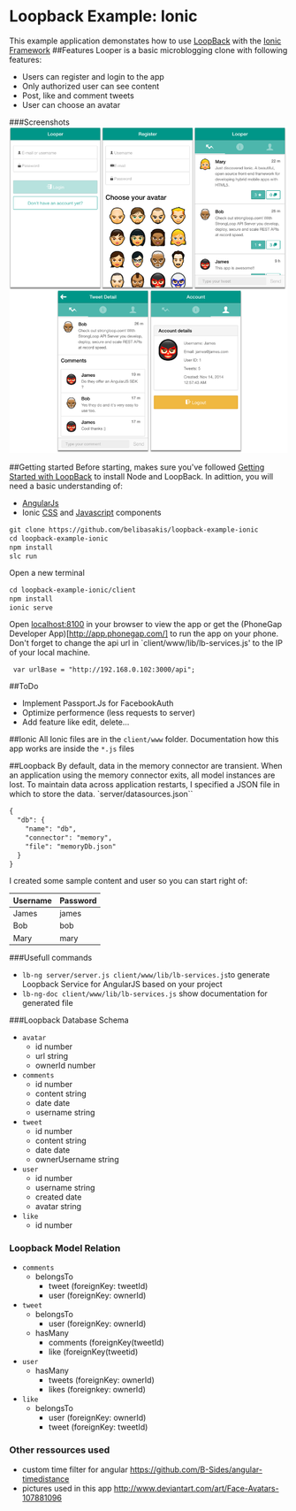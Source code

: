 # Loopback Example: Ionic
This example application demonstates how to use [LoopBack](http://loopback.io) with the [Ionic Framework](http://ionicframework.com/)
##Features
Looper is a basic microblogging clone with following features:
- Users can register and login to the app
- Only authorized user can see content
- Post, like and comment tweets
- User can choose an avatar


###Screenshots
![Alt text](screenshots.png)

##Getting started
Before starting, makes sure you've followed [Getting Started with LoopBack](http://docs.strongloop.com/display/LB/Getting+started+with+LoopBack) to install Node and LoopBack.
In adittion, you will need a basic understanding of:
 - [AngularJs](https://angularjs.org/)
 - Ionic [CSS](http://ionicframework.com/docs/components/) and [Javascript](http://ionicframework.com/docs/api/) components  

```
git clone https://github.com/belibasakis/loopback-example-ionic
cd loopback-example-ionic
npm install 
slc run
```
Open a new terminal
```
cd loopback-example-ionic/client
npm install
ionic serve
```
Open [localhost:8100](http://localhost:8100/) in your browser to view the app or get the (PhoneGap Developer App)[http://app.phonegap.com/] to run the app on your phone.
Don't forget to change the api url in `client/www/lib/lb-services.js' to the IP of your local machine.
```
 var urlBase = "http://192.168.0.102:3000/api";
```

##ToDo
- Implement Passport.Js for FacebookAuth
- Optimize performence (less requests to server)
- Add feature like edit, delete...

##Ionic
All Ionic files are in the `client/www` folder. Documentation how this app works are inside the `*.js` files

##Loopback
By default, data in the memory connector are transient.  When an application using the memory connector exits, all model instances are lost.  To maintain data across application restarts, I specified a JSON file in which to store the data.
`server/datasources.json``
```
{
  "db": {
    "name": "db",
    "connector": "memory",
    "file": "memoryDb.json"
  }
}
```
I created some sample content and user so you can start right of:

 Username | Password 
 -------- | -------- 
 James    | james    
 Bob      | bob      
 Mary     | mary     

###Usefull commands
- `lb-ng server/server.js client/www/lib/lb-services.js`to generate Loopback Service for AngularJS based on your project
- `lb-ng-doc client/www/lib/lb-services.js` show documentation for generated file

###Loopback Database Schema
- `avatar`
  - id number 
  - url string
  - ownerId number
- `comments`
  - id number 
  - content string
  - date date
  - username string
- `tweet`
  - id number 
  - content string
  - date date
  - ownerUsername string
- `user`
  - id number 
  - username string
  - created date
  - avatar string
- `like` 
  - id number   

### Loopback Model Relation
- `comments`
  - belongsTo
    - tweet (foreignKey: tweetId)
    - user (foreignKey: ownerId)
- `tweet`
  - belongsTo
    - user (foreignKey: ownerId)
  - hasMany
    - comments (foreignKey(tweetId)
    - like (foreignKey(tweetid)
- `user`
  - hasMany
    - tweets (foreignKey: ownerId) 
    - likes (foreignkey: ownerId)
- `like` 
  - belongsTo
    - user (foreignKey: ownerId)
    - tweet (foreignKey: tweetId)

### Other ressources used
- custom time filter for angular https://github.com/B-Sides/angular-timedistance
- pictures used in this app http://www.deviantart.com/art/Face-Avatars-107881096
